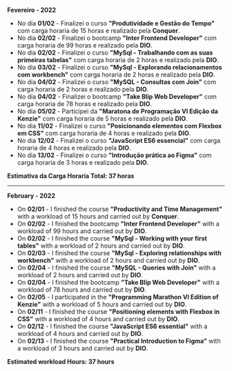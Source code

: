 **Fevereiro - 2022**

- No dia **01/02** - Finalizei o curso **"Produtividade e Gestão do Tempo"** com carga horaria de 15 horas e realizado pela **Conquer**.
- No dia **02/02** - Finalizei o bootcamp **"Inter Frontend Developer"** com carga horaria de 99 horas e realizado pela **DIO**.
- No dia **02/02** - Finalizei o curso **"MySql - Trabalhando com as suas primeiras tabelas"** com carga horaria de 2 horas e realizado pela **DIO**.
- No dia **03/02** - Finalizei o curso **"MySql - Explorando relacionamentos com workbench"** com carga horaria de 2 horas e realizado pela **DIO**.
- No dia **04/02** - Finalizei o curso **"MySQL - Consultas com Join"** com carga horaria de 2 horas e realizado pela **DIO**.
- No dia **04/02** - Finalizei o bootcamp **"Take Blip Web Developer"** com carga horaria de 78 horas e realizado pela **DIO**.
- No dia **05/02** - Participei da **"Maratona de Programação VI Edição da Kenzie"** com carga horaria de 5 horas e realizado pela **DIO**.
- No dia **11/02** - Finalizei o curso **"Posicionando elementos com Flexbox em CSS"** com carga horaria de 4 horas e realizado pela **DIO**.
- No dia **12/02** - Finalizei o curso **"JavaScript ES6 essencial"** com carga horaria de 4 horas e realizado pela **DIO**.
- No dia **13/02** - Finalizei o curso **"Introdução prática ao Figma"** com carga horaria de 3 horas e realizado pela **DIO**.

**Estimativa da Carga Horaria Total: 37 horas**

-----------------
**February - 2022**

- On **02/01** - I finished the course **"Productivity and Time Management"** with a workload of 15 hours and carried out by **Conquer**.
- On **02/02** - I finished the bootcamp **"Inter Frontend Developer"** with a workload of 99 hours and carried out by **DIO**.
- On **02/02** - I finished the course **"MySql - Working with your first tables"** with a workload of 2 hours and carried out by **DIO**.
- On **02/03** - I finished the course **"MySql - Exploring relationships with workbench"** with a workload of 2 hours and carried out by **DIO**.
- On **02/04** - I finished the course **"MySQL - Queries with Join"** with a workload of 2 hours and carried out by **DIO**.
- On **02/04** - I finished the bootcamp **"Take Blip Web Developer"** with a workload of 78 hours and carried out by **DIO**.
- On **02/05** - I participated in the **"Programming Marathon VI Edition of Kenzie"** with a workload of 5 hours and carried out by **DIO**.
- On **02/11** - I finished the course **"Positioning elements with Flexbox in CSS"** with a workload of 4 hours and carried out by **DIO**.
- On **02/12** - I finished the course **"JavaScript ES6 essential"** with a workload of 4 hours and carried out by **DIO**.
- On **02/13** - I finished the course **"Practical Introduction to Figma"** with a workload of 3 hours and carried out by **DIO**.

**Estimated workload Hours: 37 hours**